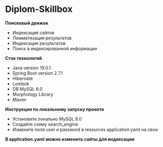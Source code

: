 # Diplom-Skillbox
**Поисковый движок**
+ Индексация сайтов
+ Лемматизация результатов
+ Индексация результатов
+ Поиск в индексированной информации 

**Стэк технологий**
+ Java version 19.0.1
+ Spring Boot version 2.7.1
+ Hibernate
+ Lombok
+  DB MySQL 8.0
+ Morphology Library
+ Maven

**Инструкция по локальному запуску проекта**
+ Установите локально MySQL 8.0
+ Создайте схему search_engine
+ Измените поля user и password в resources application.yaml на свои

**В application.yaml можно изменить сайты для индексации**

